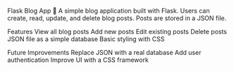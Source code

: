 Flask Blog App 📝 A simple blog application built with Flask. Users can create, read, update, and delete blog posts. Posts are stored in a JSON file.

Features
View all blog posts Add new posts Edit existing posts Delete posts JSON file as a simple database Basic styling with CSS

Future Improvements
Replace JSON with a real database Add user authentication Improve UI with a CSS framework
